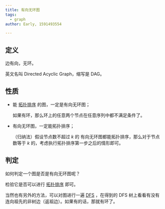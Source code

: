 ```yaml
---
title: 有向无环图
tags:
  - graph
author: Early, 1591493554

---
```


## 定义

边有向，无环。

英文名叫 Directed Acyclic Graph，缩写是 DAG。

## 性质

-   能 [拓扑排序](./topo.md) 的图，一定是有向无环图；

    如果有环，那么环上的任意两个节点在任意序列中都不满足条件了。

-   有向无环图，一定能拓扑排序；

    （归纳法）假设节点数不超过 $k$ 的 有向无环图都能拓扑排序，那么对于节点数等于 $k$ 的，考虑执行拓扑排序第一步之后的情形即可。

## 判定

如何判定一个图是否是有向无环图呢？

检验它是否可以进行 [拓扑排序](./topo.md) 即可。

当然也有另外的方法，可以对图进行一遍 [DFS](../search/dfs.md) ，在得到的 DFS 树上看看有没有连向祖先的非树边（返祖边）。如果有的话，那就有环了。
